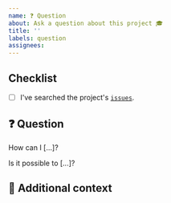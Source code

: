 ```yaml
---
name: ❓ Question
about: Ask a question about this project 🎓
title: ''
labels: question
assignees:
---
```


## Checklist

<!-- Mark with an `x` all the checkboxes that apply (like `[x]`) -->

- [ ] I've searched the project's [`issues`](https://github.com/ezhang7423/eztorchtils/issues?q=is%3Aissue).

## ❓ Question

<!-- What is your question -->

How can I [...]?

Is it possible to [...]?

## 📎 Additional context

<!-- Add any other context or screenshots about the feature request here. -->

